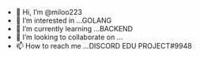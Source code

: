 - 👋 Hi, I’m @miloo223
- 👀 I’m interested in ...GOLANG
- 🌱 I’m currently learning ...BACKEND
- 💞️ I’m looking to collaborate on ...
- 📫 How to reach me ...DISCORD EDU PROJECT#9948

<!---
miloo223/miloo223 is a ✨ special ✨ repository because its `README.md` (this file) appears on your GitHub profile.
You can click the Preview link to take a look at your changes.
--->
